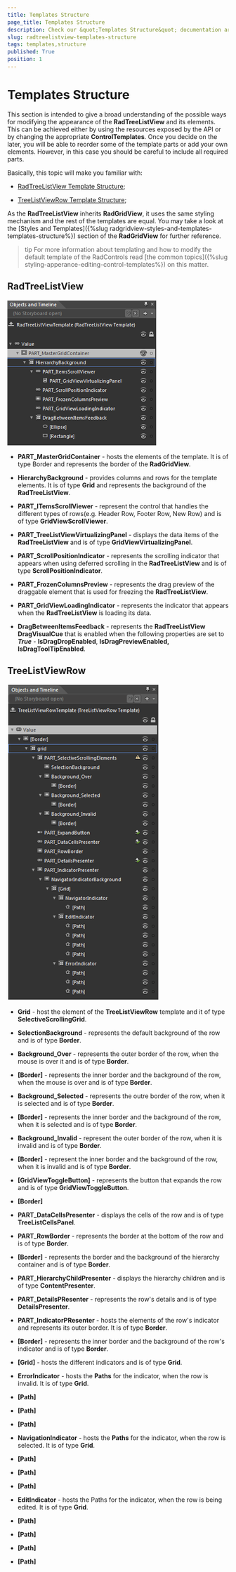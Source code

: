```yaml
---
title: Templates Structure
page_title: Templates Structure
description: Check our &quot;Templates Structure&quot; documentation article for the RadTreeListView {{ site.framework_name }} control.
slug: radtreelistview-templates-structure
tags: templates,structure
published: True
position: 1
---
```


# Templates Structure



This section is intended to give a broad understanding of the possible ways for modifying the appearance of the __RadTreeListView__ and its elements. This can be achieved either by using the resources exposed by the API or by changing the appropriate __ControlTemplates__. Once you decide on the later, you will be able to reorder some of the template parts or add your own elements. However, in this case you should be careful to include all required parts. 

Basically, this topic will make you familiar with:

* [RadTreeListView Template Structure](#radtreelistview);

* [TreeListViewRow Template Structure](#treelistviewrow);

As the __RadTreeListView__ inherits __RadGridView__, it uses the same styling mechanism and the rest of the templates are equal. You may take a look at the [Styles and Templates]({%slug radgridview-styles-and-templates-templates-structure%}) section of the __RadGridView__ for further reference.
      

>tip For more information about templating and how to modify the default template of the RadControls read [the common topics]({%slug styling-apperance-editing-control-templates%}) on this matter.
      

## RadTreeListView

![WPF RadTreeListView Template Structure](images/TreeLisView_TreeListViewStructure.png)

* **PART_MasterGridContainer** - hosts the elements of the template. It is of type Border and represents the border of the __RadGridView__.

* __HierarchyBackground__ - provides columns and rows for the template elements. It is of type __Grid__ and represents the background of the __RadTreeListView__. 

* **PART_ITemsScrollViewer** - represent the control that handles the different types of rows(e.g. Header Row, Footer Row, New Row) and is of type __GridViewScrollViewer__.

* **PART_TreeListViewVirtualizingPanel** - displays the data items of the __RadTreeListView__ and is of type __GridViewVirtualizingPanel__.

* **PART_ScrollPositionIndicator** - represents the scrolling indicator that appears when using deferred scrolling in the __RadTreeListView__ and is of type __ScrollPositionIndicator__.

* **PART_FrozenColumnsPreview** - represents the drag preview of the draggable element that is used for freezing the __RadTreeListView__.

* **PART_GridViewLoadingIndicator** - represents the indicator that appears when the __RadTreeListView__ is loading its data.

* __DragBetweenItemsFeedback__ - represents the __RadTreeListView DragVisualCue__ that is enabled when the following properties are set to ___True___ - __IsDragDropEnabled__, __IsDragPreviewEnabled, IsDragToolTipEnabled__.  

## TreeListViewRow

![WPF RadTreeListView TreeListViewRow Template Structure](images/TreeLisView_TreeListViewRowStructure.png)



* __Grid__ - host the element of the __TreeListViewRow__ template and it of type __SelectiveScrollingGrid__.

* __SelectionBackground__ - represents the default background of the row and is of type __Border__.

* **Background_Over** - represents the outer border of the row, when the mouse is over it and is of type __Border__.

* __[Border]__ - represents the inner border and the background of the row, when the mouse is over and is of type __Border__.

* **Background_Selected** - represents the outre border of the row, when it is selected and is of type __Border__.

* __[Border]__ - represents the inner border and the background of the row, when it is selected and is of type __Border__.

* **Background_Invalid** - represent the outer border of the row, when it is invalid and is of type __Border__.

* __[Border]__ - represent the inner border and the background of the row, when it is invalid and is of type __Border__.

* __[GridViewToggleButton]__ - represents the button that expands the row and is of type __GridViewToggleButton__.

* __[Border]__ 

* **PART_DataCellsPresenter** - displays the cells of the row and is of type __TreeListCellsPanel__.

* **PART_RowBorder** - represents the border at the bottom of the row and is of type __Border__.

* __[Border]__ - represents the border and the background of the hierarchy container and is of type __Border__.

* **PART_HierarchyChildPresenter** - displays the hierarchy children and is of type __ContentPresenter__.

* **PART_DetailsPResenter** - represents the row's details and is of type __DetailsPresenter__.

* **PART_IndicatorPResenter** - hosts the elements of the row's indicator and represents its outer border. It is of type __Border__.

* __[Border]__ - represents the inner border and the background of the row's indicator and is of type __Border__.

* __[Grid]__ - hosts the different indicators and is of type __Grid__.

* __ErrorIndicator__ - hosts the __Paths__ for the indicator, when the row is invalid. It is of type __Grid__.

* __[Path]__

* __[Path]__

* __[Path]__

* __NavigationIndicator__ - hosts the __Paths__ for the indicator, when the row is selected. It is of type __Grid__.

* __[Path]__

* __[Path]__

* __[Path]__

* __EditIndicator__ - hosts the Paths for the indicator, when the row is being edited. It is of type __Grid__.

* __[Path]__
  
* __[Path]__
  
* __[Path]__
  
* __[Path]__ 


